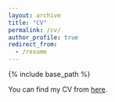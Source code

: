 ```yaml
---
layout: archive
title: "CV"
permalink: /cv/
author_profile: true
redirect_from:
  - /resume
---
```


{% include base_path %}

You can find my CV from [here](http://cenzhang.github.io/files/cenzhang-cv.pdf).
